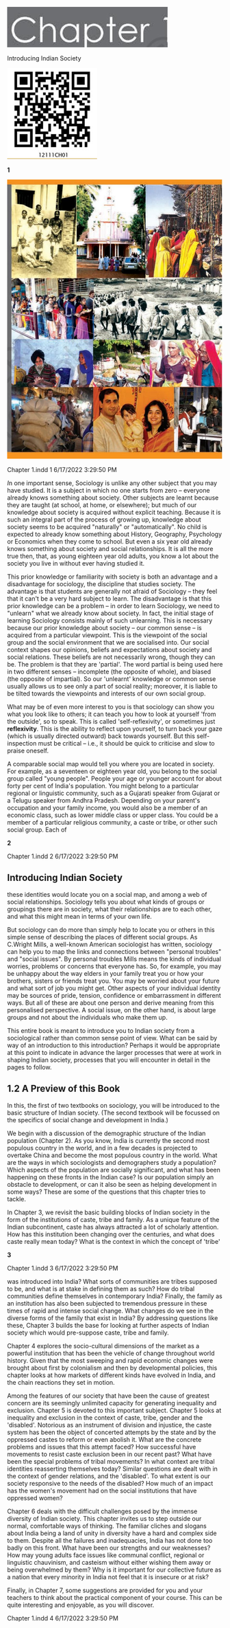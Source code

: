 ![](_page_0_Picture_0.jpeg)

Introducing Indian Society

![](_page_0_Picture_2.jpeg)

**1**

![](_page_0_Picture_3.jpeg)

Chapter 1.indd 1 6/17/2022 3:29:50 PM

*I*n one important sense, Sociology is unlike any other subject that you may have studied. It is a subject in which no one starts from zero – everyone already knows something about society. Other subjects are learnt because they are taught (at school, at home, or elsewhere); but much of our knowledge about society is acquired without explicit teaching. Because it is such an integral part of the process of growing up, knowledge about society seems to be acquired "naturally" or "automatically". No child is expected to already know something about History, Geography, Psychology or Economics when they come to school. But even a six year old already knows something about society and social relationships. It is all the more true then, that, as young eighteen year old adults, you know a lot about the society you live in without ever having studied it.

This prior knowledge or familiarity with society is both an advantage and a disadvantage for sociology, the discipline that studies society. The advantage is that students are generally not afraid of Sociology – they feel that it can't be a very hard subject to learn. The disadvantage is that this prior knowledge can be a problem – in order to learn Sociology, we need to "unlearn" what we already know about society. In fact, the initial stage of learning Sociology consists mainly of such unlearning. This is necessary because our prior knowledge about society – our common sense – is acquired from a particular viewpoint. This is the viewpoint of the social group and the social environment that we are socialised into. Our social context shapes our opinions, beliefs and expectations about society and social relations. These beliefs are not necessarily wrong, though they can be. The problem is that they are 'partial'. The word partial is being used here in two different senses – incomplete (the opposite of whole), and biased (the opposite of impartial). So our 'unlearnt' knowledge or common sense usually allows us to see only a part of social reality; moreover, it is liable to be tilted towards the viewpoints and interests of our own social group.

What may be of even more interest to you is that sociology can show you what you look like to others; it can teach you how to look at yourself 'from the outside', so to speak. This is called 'self-reflexivity', or sometimes just **reflexivity**. This is the ability to reflect upon yourself, to turn back your gaze (which is usually directed outward) back towards yourself. But this self-inspection must be critical – i.e., it should be quick to criticise and slow to praise oneself.

A comparable social map would tell you where you are located in society. For example, as a seventeen or eighteen year old, you belong to the social group called "young people". People your age or younger account for about forty per cent of India's population. You might belong to a particular regional or linguistic community, such as a Gujarati speaker from Gujarat or a Telugu speaker from Andhra Pradesh. Depending on your parent's occupation and your family income, you would also be a member of an economic class, such as lower middle class or upper class. You could be a member of a particular religious community, a caste or tribe, or other such social group. Each of

**2**

Chapter 1.indd 2 6/17/2022 3:29:50 PM

## Introducing Indian Society

these identities would locate you on a social map, and among a web of social relationships. Sociology tells you about what kinds of groups or groupings there are in society, what their relationships are to each other, and what this might mean in terms of your own life.

But sociology can do more than simply help to locate you or others in this simple sense of describing the places of different social groups. As C.Wright Mills, a well-known American sociologist has written, sociology can help you to map the links and connections between "personal troubles" and "social issues". By personal troubles Mills means the kinds of individual worries, problems or concerns that everyone has. So, for example, you may be unhappy about the way elders in your family treat you or how your brothers, sisters or friends treat you. You may be worried about your future and what sort of job you might get. Other aspects of your individual identity may be sources of pride, tension, confidence or embarrassment in different ways. But all of these are about one person and derive meaning from this personalised perspective. A social issue, on the other hand, is about large groups and not about the individuals who make them up.

This entire book is meant to introduce you to Indian society from a sociological rather than common sense point of view. What can be said by way of an introduction to this introduction? Perhaps it would be appropriate at this point to indicate in advance the larger processes that were at work in shaping Indian society, processes that you will encounter in detail in the pages to follow.

## 1.2 A Preview of this Book

In this, the first of two textbooks on sociology, you will be introduced to the basic structure of Indian society. (The second textbook will be focussed on the specifics of social change and development in India.)

We begin with a discussion of the demographic structure of the Indian population (Chapter 2). As you know, India is currently the second most populous country in the world, and in a few decades is projected to overtake China and become the most populous country in the world. What are the ways in which sociologists and demographers study a population? Which aspects of the population are socially significant, and what has been happening on these fronts in the Indian case? Is our population simply an obstacle to development, or can it also be seen as helping development in some ways? These are some of the questions that this chapter tries to tackle.

In Chapter 3, we revisit the basic building blocks of Indian society in the form of the institutions of caste, tribe and family. As a unique feature of the Indian subcontinent, caste has always attracted a lot of scholarly attention. How has this institution been changing over the centuries, and what does caste really mean today? What is the context in which the concept of 'tribe'

**3**

Chapter 1.indd 3 6/17/2022 3:29:50 PM

was introduced into India? What sorts of communities are tribes supposed to be, and what is at stake in defining them as such? How do tribal communities define themselves in contemporary India? Finally, the family as an institution has also been subjected to tremendous pressure in these times of rapid and intense social change. What changes do we see in the diverse forms of the family that exist in India? By addressing questions like these, Chapter 3 builds the base for looking at further aspects of Indian society which would pre-suppose caste, tribe and family.

Chapter 4 explores the socio-cultural dimensions of the market as a powerful institution that has been the vehicle of change throughout world history. Given that the most sweeping and rapid economic changes were brought about first by colonialism and then by developmental policies, this chapter looks at how markets of different kinds have evolved in India, and the chain reactions they set in motion.

Among the features of our society that have been the cause of greatest concern are its seemingly unlimited capacity for generating inequality and exclusion. Chapter 5 is devoted to this important subject. Chapter 5 looks at inequality and exclusion in the context of caste, tribe, gender and the 'disabled'. Notorious as an instrument of division and injustice, the caste system has been the object of concerted attempts by the state and by the oppressed castes to reform or even abolish it. What are the concrete problems and issues that this attempt faced? How successful have movements to resist caste exclusion been in our recent past? What have been the special problems of tribal movements? In what context are tribal identities reasserting themselves today? Similar questions are dealt with in the context of gender relations, and the 'disabled'. To what extent is our society responsive to the needs of the disabled? How much of an impact has the women's movement had on the social institutions that have oppressed women?

Chapter 6 deals with the difficult challenges posed by the immense diversity of Indian society. This chapter invites us to step outside our normal, comfortable ways of thinking. The familiar cliches and slogans about India being a land of unity in diversity have a hard and complex side to them. Despite all the failures and inadequacies, India has not done too badly on this front. What have been our strengths and our weaknesses? How may young adults face issues like communal conflict, regional or linguistic chauvinism, and casteism without either wishing them away or being overwhelmed by them? Why is it important for our collective future as a nation that every minority in India not feel that it is insecure or at risk?

Finally, in Chapter 7, some suggestions are provided for you and your teachers to think about the practical component of your course. This can be quite interesting and enjoyable, as you will discover.

Chapter 1.indd 4 6/17/2022 3:29:50 PM

